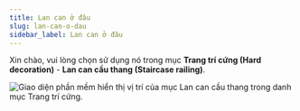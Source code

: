 ```yaml
---
title: Lan can ở đâu
slug: lan-can-o-dau
sidebar_label: Lan can ở đâu
---
```


Xin chào, vui lòng chọn sử dụng nó trong mục **Trang trí cứng (Hard decoration)** - **Lan can cầu thang (Staircase railing)**.

![Giao diện phần mềm hiển thị vị trí của mục Lan can cầu thang trong danh mục Trang trí cứng.](https://storage.googleapis.com/jegavn_kb/images/39217011-9fea-4d83-9759-039c0cb292f8.png)